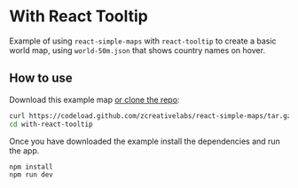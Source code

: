 
# With React Tooltip

Example of using `react-simple-maps` with `react-tooltip` to create a basic world map, using `world-50m.json` that shows country names on hover.

## How to use

Download this example map [or clone the repo](https://github.com/zcreativelabs/react-simple-maps):

```bash
curl https://codeload.github.com/zcreativelabs/react-simple-maps/tar.gz/master | tar -xz --strip=2 react-simple-maps-master/examples/with-react-tooltip
cd with-react-tooltip
```

Once you have downloaded the example install the dependencies and run the app.

```bash
npm install
npm run dev
```
